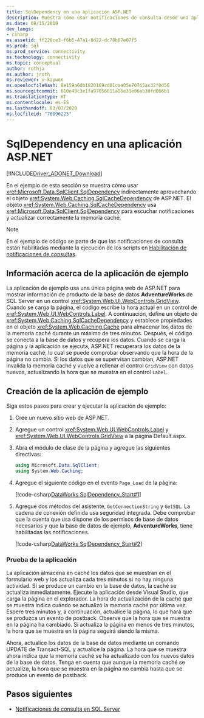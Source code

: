 ```yaml
---
title: SqlDependency en una aplicación ASP.NET
description: Muestra cómo usar notificaciones de consulta desde una aplicación de ASP.NET.
ms.date: 08/15/2019
dev_langs:
- csharp
ms.assetid: ff226ce3-f6b5-47a1-8d22-dc78b67e07f5
ms.prod: sql
ms.prod_service: connectivity
ms.technology: connectivity
ms.topic: conceptual
author: rothja
ms.author: jroth
ms.reviewer: v-kaywon
ms.openlocfilehash: 8e159a6db1820169cd81caa05e70765ac32f0d56
ms.sourcegitcommit: 610e49c3e1fa97056611a85e31e06ab30fd866b1
ms.translationtype: HT
ms.contentlocale: es-ES
ms.lasthandoff: 03/07/2020
ms.locfileid: "78896225"
---
```

# <a name="sqldependency-in-an-aspnet-application"></a>SqlDependency en una aplicación ASP.NET

[!INCLUDE[Driver_ADONET_Download](../../../includes/driver_adonet_download.md)]

En el ejemplo de esta sección se muestra cómo usar <xref:Microsoft.Data.SqlClient.SqlDependency> indirectamente aprovechando el objeto <xref:System.Web.Caching.SqlCacheDependency> de ASP.NET. El objeto <xref:System.Web.Caching.SqlCacheDependency> usa <xref:Microsoft.Data.SqlClient.SqlDependency> para escuchar notificaciones y actualizar correctamente la memoria caché.  
  
> [!NOTE]
>  En el ejemplo de código se parte de que las notificaciones de consulta están habilitadas mediante la ejecución de los scripts en [Habilitación de notificaciones de consultas](enable-query-notifications.md).  
  
## <a name="about-the-sample-application"></a>Información acerca de la aplicación de ejemplo  
La aplicación de ejemplo usa una única página web de ASP.NET para mostrar información de producto de la base de datos **AdventureWorks** de SQL Server en un control <xref:System.Web.UI.WebControls.GridView>. Cuando se carga la página, el código escribe la hora actual en un control de <xref:System.Web.UI.WebControls.Label>. A continuación, define un objeto de <xref:System.Web.Caching.SqlCacheDependency> y establece propiedades en el objeto <xref:System.Web.Caching.Cache> para almacenar los datos de la memoria caché durante un máximo de tres minutos. Después, el código se conecta a la base de datos y recupera los datos. Cuando se carga la página y la aplicación se ejecuta, ASP.NET recuperará los datos de la memoria caché, lo cual se puede comprobar observando que la hora de la página no cambia. Si los datos que se supervisan cambian, ASP.NET invalida la memoria caché y vuelve a rellenar el control `GridView` con datos nuevos, actualizando la hora que se muestra en el control `Label`.  
  
## <a name="creating-the-sample-application"></a>Creación de la aplicación de ejemplo  
Siga estos pasos para crear y ejecutar la aplicación de ejemplo:  
  
1. Cree un nuevo sitio web de ASP.NET.  
  
2. Agregue un control <xref:System.Web.UI.WebControls.Label> y <xref:System.Web.UI.WebControls.GridView> a la página Default.aspx.  
  
3. Abra el módulo de clase de la página y agregue las siguientes directivas:  
  
    ```csharp  
    using Microsoft.Data.SqlClient;  
    using System.Web.Caching;  
    ```  
  
4. Agregue el siguiente código en el evento `Page_Load` de la página:  
  
    [!code-csharp[DataWorks SqlDependency_Start#1](~/../sqlclient/doc/samples/SqlDependency_Start.cs#1)]
  
5. Agregue dos métodos del asistente, `GetConnectionString` y `GetSQL`. La cadena de conexión definida usa seguridad integrada. Debe comprobar que la cuenta que usa dispone de los permisos de base de datos necesarios y que la base de datos de ejemplo, **AdventureWorks**, tiene habilitadas las notificaciones.
  
    [!code-csharp[DataWorks SqlDependency_Start#2](~/../sqlclient/doc/samples/SqlDependency_Start.cs#2)]
  
### <a name="testing-the-application"></a>Prueba de la aplicación  
La aplicación almacena en caché los datos que se muestran en el formulario web y los actualiza cada tres minutos si no hay ninguna actividad. Si se produce un cambio en la base de datos, la caché se actualiza inmediatamente. Ejecute la aplicación desde Visual Studio, que carga la página en el explorador. La hora de actualización de la caché que se muestra indica cuándo se actualizó la memoria caché por última vez. Espere tres minutos y, a continuación, actualice la página, lo que hará que se produzca un evento de postback. Observe que la hora que se muestra en la página ha cambiado. Si actualiza la página en menos de tres minutos, la hora que se muestra en la página seguirá siendo la misma.  
  
Ahora, actualice los datos de la base de datos mediante un comando UPDATE de Transact-SQL y actualice la página. La hora que se muestra ahora indica que la memoria caché se ha actualizado con los nuevos datos de la base de datos. Tenga en cuenta que aunque la memoria caché se actualiza, la hora que se muestra en la página no cambia hasta que se produce un evento de postback.  
  
## <a name="next-steps"></a>Pasos siguientes
- [Notificaciones de consulta en SQL Server](query-notifications-sql-server.md)
